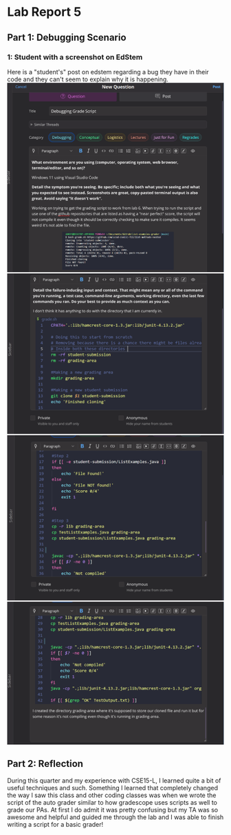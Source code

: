 # Lab Report 5
## Part 1: Debugging Scenario
### 1: Student with a screenshot on EdStem
Here is a "student's" post on edstem regarding a bug they have in their code and they can't seem to explain why it is happening.
![Picture 1](pictures/partone.png)
![Picture 2](pictures/parttwo.png)
![Picture 3](pictures/partthree.png)
![Picture 4](pictures/partfour.png)
## Part 2: Reflection
During this quarter and my experience with CSE15-L, I learned quite a bit of useful techniques and such. Something I learned that completely changed the way I saw this class and other coding classes was when we wrote the script of the auto grader similar to how gradescope uses scripts as well to grade our PAs. At first I do admit it was pretty confusing but my TA was so awesome and helpful and guided me through the lab and I was able to finish writing a script for a basic grader!
